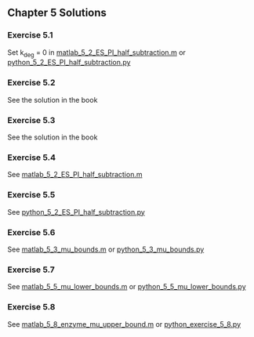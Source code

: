 ## Chapter 5 Solutions

### Exercise 5.1

Set k<sub>deg</sub> = 0 in [matlab_5_2_ES_PI_half_subtraction.m](../matlab/matlab_5_2_ES_PI_half_subtraction.m) or [python_5_2_ES_PI_half_subtraction.py](../python/python_5_2_ES_PI_half_subtraction.py) 

### Exercise 5.2

See the solution in the book

### Exercise 5.3

See the solution in the book

### Exercise 5.4

See [matlab_5_2_ES_PI_half_subtraction.m](../matlab/matlab_5_2_ES_PI_half_subtraction.m)

### Exercise 5.5

See [python_5_2_ES_PI_half_subtraction.py](../python/python_5_2_ES_PI_half_subtraction.py) 

### Exercise 5.6

See [matlab_5_3_mu_bounds.m](../matlab/matlab_5_3_mu_bounds.m) or [python_5_3_mu_bounds.py](../python/python_5_3_mu_bounds.py) 

### Exercise 5.7

See [matlab_5_5_mu_lower_bounds.m](../matlab/matlab_5_5_mu_lower_bounds.m) or [python_5_5_mu_lower_bounds.py](../python/python_5_5_mu_lower_bounds.py) 

### Exercise 5.8

See [matlab_5_8_enzyme_mu_upper_bound.m](../matlab/matlab_5_8_enzyme_mu_upper_bound.m) or [python_exercise_5_8.py](../python/python_exercise_5_8.py)
